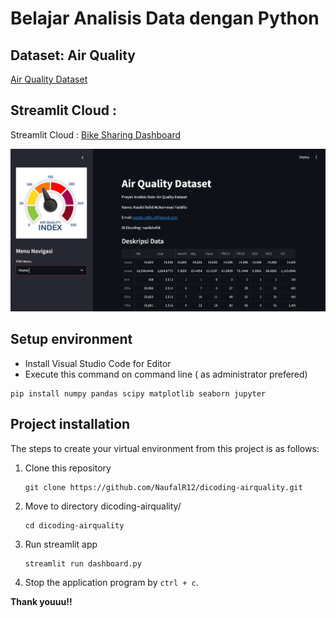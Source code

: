 # Belajar Analisis Data dengan Python

## Dataset: Air Quality

[Air Quality Dataset](https://github.com/marceloreis/HTI/tree/master)

## Streamlit Cloud :

Streamlit Cloud : [Bike Sharing Dashboard](https://dicoding-airquality-naufal-rafid.streamlit.app/)

![Air Quality Dashboard Preview](images/dashboard.png)

## Setup environment

- Install Visual Studio Code for Editor
- Execute this command on command line ( as administrator prefered)

```
pip install numpy pandas scipy matplotlib seaborn jupyter
```

## Project installation

The steps to create your virtual environment from this project is as follows:

1. Clone this repository

   ```
   git clone https://github.com/NaufalR12/dicoding-airquality.git
   ```

2. Move to directory dicoding-airquality/
   ```
   cd dicoding-airquality
   ```
3. Run streamlit app
   ```
   streamlit run dashboard.py
   ```
4. Stop the application program by `ctrl + c`.

**Thank youuu!!**
